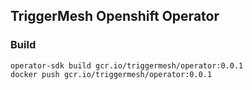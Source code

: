 ## TriggerMesh Openshift Operator


### Build

```
operator-sdk build gcr.io/triggermesh/operator:0.0.1
docker push gcr.io/triggermesh/operator:0.0.1
```


